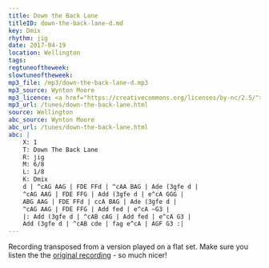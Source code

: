 ```yaml
---
title: Down the Back Lane
titleID: down-the-back-lane-d.md
key: Dmix
rhythm: jig
date: 2017-04-19
location: Wellington
tags:
regtuneoftheweek:
slowtuneoftheweek:
mp3_file: /mp3/down-the-back-lane-d.mp3
mp3_source: Wynton Moore
mp3_licence: <a href="https://creativecommons.org/licenses/by-nc/2.5/">CC-BY-NC-2.5</a>
mp3_url: /tunes/down-the-back-lane.html
source: Wellington
abc_source: Wynton Moore
abc_url: /tunes/down-the-back-lane.html
abc: |
    X: 1
    T: Down The Back Lane
    R: jig
    M: 6/8
    L: 1/8
    K: Dmix
    d | ^cAG AAG | FDE FFd | ^cAA BAG | Ade (3gfe d |
    ^cAG AAG | FDE FFG | Add (3gfe d | e^cA GGG |
    ABG AAG | FDE FFd | ccA BAG | Ade (3gfe d |
    ^cAG AAG | FDE FFG | Add fed | e^cA ~G3 |
    |: Add (3gfe d | ^cAB cAG | Add fed | e^cA G3 |
    Add (3gfe d | ^cAB cde | fag e^cA | AGF G3 :|
---
```

Recording transposed from a version played on a flat set.
Make sure you listen the the <a href="{{ site.url
}}/tunes/down-the-back-lane.html">original recording</a> - so much
nicer!

